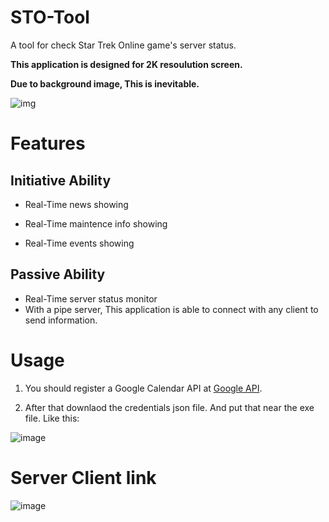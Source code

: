 # STO-Tool

A tool for check Star Trek Online game's server status.

**This application is designed for 2K resoulution screen.**

**Due to background image, This is inevitable.**

![img](https://github.com/XKaguya/STOTool/assets/96401952/02eaa90d-a557-43be-a7fd-434c24c395a6)

# Features
## Initiative Ability
* Real-Time news showing
  
* Real-Time maintence info showing

* Real-Time events showing

## Passive Ability
* Real-Time server status monitor
* With a pipe server, This application is able to connect with any client to send information.

# Usage
1. You should register a Google Calendar API at [Google API](https://console.cloud.google.com/apis/credentials).

2. After that downlaod the credentials json file. And put that near the exe file. Like this:

![image](https://github.com/XKaguya/StarTrekOnline-ServerStatus/assets/96401952/76ec698e-f3ed-4305-adc7-6c9782616e3c)

# Server Client link
![image](https://github.com/XKaguya/STOTool/assets/96401952/a71fbe08-9f74-43c2-90ed-d594a9ec91f6)



